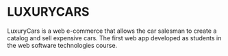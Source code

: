 # LUXURYCARS
LuxuryCars is a web e-commerce that allows the car salesman to create a catalog and sell expensive cars.
The first web app developed as students in the web software technologies course.
